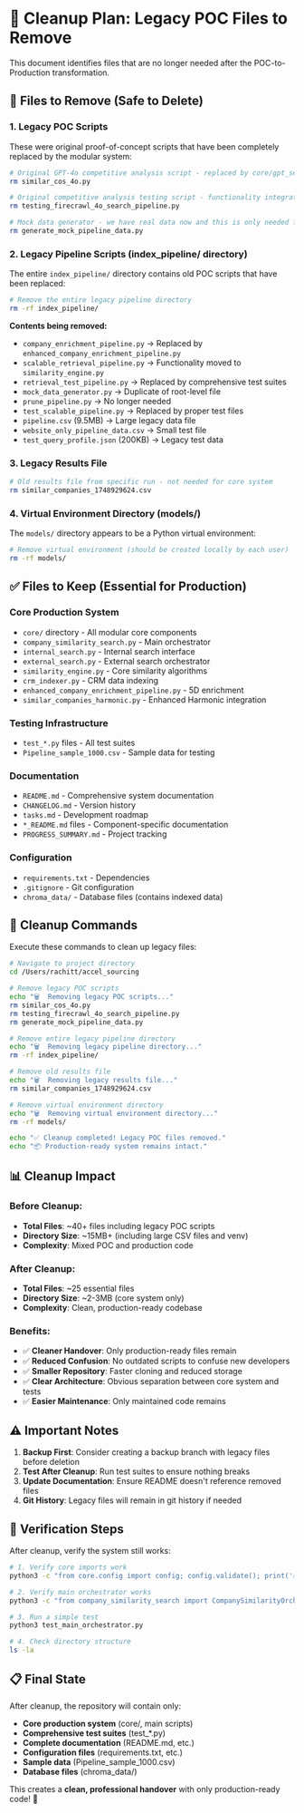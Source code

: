 # 🧹 Cleanup Plan: Legacy POC Files to Remove

This document identifies files that are no longer needed after the POC-to-Production transformation.

## 🎯 Files to Remove (Safe to Delete)

### 1. **Legacy POC Scripts** 
These were original proof-of-concept scripts that have been completely replaced by the modular system:

```bash
# Original GPT-4o competitive analysis script - replaced by core/gpt_search.py + external_search.py
rm similar_cos_4o.py

# Original competitive analysis testing script - functionality integrated into core system
rm testing_firecrawl_4o_search_pipeline.py

# Mock data generator - we have real data now and this is only needed for development
rm generate_mock_pipeline_data.py
```

### 2. **Legacy Pipeline Scripts (index_pipeline/ directory)**
The entire `index_pipeline/` directory contains old POC scripts that have been replaced:

```bash
# Remove the entire legacy pipeline directory
rm -rf index_pipeline/
```

**Contents being removed:**
- `company_enrichment_pipeline.py` → Replaced by `enhanced_company_enrichment_pipeline.py`
- `scalable_retrieval_pipeline.py` → Functionality moved to `similarity_engine.py`
- `retrieval_test_pipeline.py` → Replaced by comprehensive test suites
- `mock_data_generator.py` → Duplicate of root-level file
- `prune_pipeline.py` → No longer needed
- `test_scalable_pipeline.py` → Replaced by proper test files
- `pipeline.csv` (9.5MB) → Large legacy data file
- `website_only_pipeline_data.csv` → Small test file
- `test_query_profile.json` (200KB) → Legacy test data

### 3. **Legacy Results File**
```bash
# Old results file from specific run - not needed for core system
rm similar_companies_1748929624.csv
```

### 4. **Virtual Environment Directory (models/)**
The `models/` directory appears to be a Python virtual environment:

```bash
# Remove virtual environment (should be created locally by each user)
rm -rf models/
```

## ✅ Files to Keep (Essential for Production)

### **Core Production System**
- `core/` directory - All modular core components
- `company_similarity_search.py` - Main orchestrator 
- `internal_search.py` - Internal search interface
- `external_search.py` - External search orchestrator
- `similarity_engine.py` - Core similarity algorithms
- `crm_indexer.py` - CRM data indexing
- `enhanced_company_enrichment_pipeline.py` - 5D enrichment
- `similar_companies_harmonic.py` - Enhanced Harmonic integration

### **Testing Infrastructure**
- `test_*.py` files - All test suites
- `Pipeline_sample_1000.csv` - Sample data for testing

### **Documentation**
- `README.md` - Comprehensive system documentation
- `CHANGELOG.md` - Version history
- `tasks.md` - Development roadmap
- `*_README.md` files - Component-specific documentation
- `PROGRESS_SUMMARY.md` - Project tracking

### **Configuration**
- `requirements.txt` - Dependencies
- `.gitignore` - Git configuration
- `chroma_data/` - Database files (contains indexed data)

## 🚀 Cleanup Commands

Execute these commands to clean up legacy files:

```bash
# Navigate to project directory
cd /Users/rachitt/accel_sourcing

# Remove legacy POC scripts
echo "🗑️  Removing legacy POC scripts..."
rm similar_cos_4o.py
rm testing_firecrawl_4o_search_pipeline.py 
rm generate_mock_pipeline_data.py

# Remove entire legacy pipeline directory
echo "🗑️  Removing legacy pipeline directory..."
rm -rf index_pipeline/

# Remove old results file
echo "🗑️  Removing legacy results file..."
rm similar_companies_1748929624.csv

# Remove virtual environment directory
echo "🗑️  Removing virtual environment directory..."
rm -rf models/

echo "✅ Cleanup completed! Legacy POC files removed."
echo "📦 Production-ready system remains intact."
```

## 📊 Cleanup Impact

### **Before Cleanup:**
- **Total Files**: ~40+ files including legacy POC scripts
- **Directory Size**: ~15MB+ (including large CSV files and venv)
- **Complexity**: Mixed POC and production code

### **After Cleanup:**
- **Total Files**: ~25 essential files
- **Directory Size**: ~2-3MB (core system only)
- **Complexity**: Clean, production-ready codebase

### **Benefits:**
- ✅ **Cleaner Handover**: Only production-ready files remain
- ✅ **Reduced Confusion**: No outdated scripts to confuse new developers
- ✅ **Smaller Repository**: Faster cloning and reduced storage
- ✅ **Clear Architecture**: Obvious separation between core system and tests
- ✅ **Easier Maintenance**: Only maintained code remains

## ⚠️ Important Notes

1. **Backup First**: Consider creating a backup branch with legacy files before deletion
2. **Test After Cleanup**: Run test suites to ensure nothing breaks
3. **Update Documentation**: Ensure README doesn't reference removed files
4. **Git History**: Legacy files will remain in git history if needed

## 🔄 Verification Steps

After cleanup, verify the system still works:

```bash
# 1. Verify core imports work
python3 -c "from core.config import config; config.validate(); print('✅ Core system works')"

# 2. Verify main orchestrator works  
python3 -c "from company_similarity_search import CompanySimilarityOrchestrator; print('✅ Main orchestrator works')"

# 3. Run a simple test
python3 test_main_orchestrator.py

# 4. Check directory structure
ls -la
```

## 📋 Final State

After cleanup, the repository will contain only:
- **Core production system** (core/, main scripts)
- **Comprehensive test suites** (test_*.py)
- **Complete documentation** (README.md, etc.)
- **Configuration files** (requirements.txt, etc.)
- **Sample data** (Pipeline_sample_1000.csv)
- **Database files** (chroma_data/)

This creates a **clean, professional handover** with only production-ready code! 🚀 